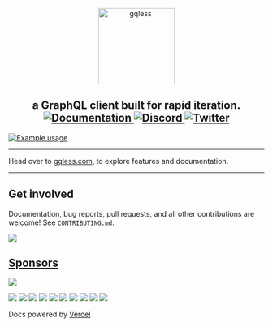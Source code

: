 <p align="center">
  <a href="https://gqless.com">
    <img src="internal/website/static/img/logo.png" height="150" alt="gqless">
  </a>
</p>

<h2 align="center">
  a GraphQL client built for rapid iteration.
  <a href="https://gqless.com">
    <img alt="Documentation" src="https://img.shields.io/badge/documentation-documentation?color=C00B84">
  </a>
  <a href="https://discord.gg/9DNNPedhbx">
    <img alt="Discord" src="https://img.shields.io/discord/793628688439836694?color=7289d9&label=discord">
  </a>
  <a href="https://twitter.com/gqlessdev">
    <img alt="Twitter" src="https://img.shields.io/twitter/follow/gqlessdev?label=%40gqlessdev&style=flat&logo=twitter&color=00acee">
  </a>
</h2>

<a href="https://gqless.com">
  <img alt="Example usage" src="https://user-images.githubusercontent.com/13242392/112103674-fddc4980-8ba1-11eb-8c83-b527dcb0243d.PNG">
</a>

---

Head over to [gqless.com](https://gqless.com), to explore features and documentation.

---

## Get involved

Documentation, bug reports, pull requests, and all other contributions are welcome! See [`CONTRIBUTING.md`](CONTRIBUTING.md).

<a href="https://github.com/samdenty/gqless/graphs/contributors"><img src="https://opencollective.com/gqless/contributors.svg?width=890&button=false" /></a>

## [Sponsors](https://opencollective.com/gqless/contribute)

<a href="https://opencollective.com/gqless"><img src="https://opencollective.com/gqless/individuals.svg?width=890"></a>

<a href="https://opencollective.com/gqless/organization/0/website"><img src="https://opencollective.com/gqless/organization/0/avatar.svg"></a>
<a href="https://opencollective.com/gqless/organization/1/website"><img src="https://opencollective.com/gqless/organization/1/avatar.svg"></a>
<a href="https://opencollective.com/gqless/organization/2/website"><img src="https://opencollective.com/gqless/organization/2/avatar.svg"></a>
<a href="https://opencollective.com/gqless/organization/3/website"><img src="https://opencollective.com/gqless/organization/3/avatar.svg"></a>
<a href="https://opencollective.com/gqless/organization/4/website"><img src="https://opencollective.com/gqless/organization/4/avatar.svg"></a>
<a href="https://opencollective.com/gqless/organization/5/website"><img src="https://opencollective.com/gqless/organization/5/avatar.svg"></a>
<a href="https://opencollective.com/gqless/organization/6/website"><img src="https://opencollective.com/gqless/organization/6/avatar.svg"></a>
<a href="https://opencollective.com/gqless/organization/7/website"><img src="https://opencollective.com/gqless/organization/7/avatar.svg"></a>
<a href="https://opencollective.com/gqless/organization/8/website"><img src="https://opencollective.com/gqless/organization/8/avatar.svg"></a>
<a href="https://opencollective.com/gqless/organization/9/website"><img src="https://opencollective.com/gqless/organization/9/avatar.svg"></a>

Docs powered by [Vercel](https://vercel.com/?utm_source=gqless&utm_campaign=oss)

